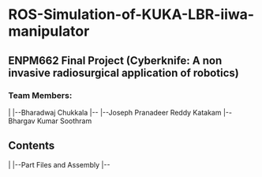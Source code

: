 # ROS-Simulation-of-KUKA-LBR-iiwa-manipulator

## ENPM662 Final Project (Cyberknife: A non invasive radiosurgical application of robotics)

### Team Members: 
|
|--Bharadwaj Chukkala
|--
|--Joseph Pranadeer Reddy Katakam
|--Bhargav Kumar Soothram

## Contents
|
|--Part Files and Assembly
|--
